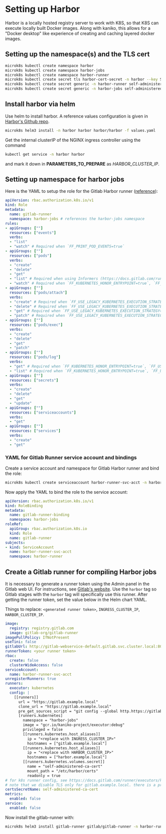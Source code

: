 # Setting up Harbor
Harbor is a locally hosted registry server to work with K8S, so that K8S can execute locally built Docker images. Along with kaniko, this allows for a "Docker desktop" like experience of creating and caching layered docker images.

## Setting up the namespace(s) and the TLS cert

```sh
microk8s kubectl create namespace harbor
microk8s kubectl create namespace harbor-jobs
microk8s kubectl create namespace harbor-runner
microk8s kubectl create secret tls harbor-cert-secret -n harbor --key SECRET.key --cert CERT.pem
microk8s kubectl create secret generic -n harbor-runner self-administered-ca-cert --from-file=gitlab.example.local.crt=rootCA.crt
microk8s kubectl create secret generic -n harbor-jobs self-administered-ca-cert --from-file=harbor.example.local.crt=rootCA.crt
```

## Install harbor via helm
Use helm to install harbor. A reference values configuration is given in [Harbor's Github repo](https://github.com/goharbor/harbor-helm/blob/main/values.yaml). 

```sh
microk8s helm3 install -n harbor harbor harbor/harbor -f values.yaml
```

Get the internal clusterIP of the NGINX ingress controller using the command
```sh
kubectl get service -n harbor harbor
```
and mark it down in **PARAMETERS_TO_PREPARE** as *HARBOR_CLUSTER_IP*.

## Setting up namespace for harbor jobs
Here is the YAML to setup the role for the Gitlab Harbor runner ([reference](https://docs.gitlab.com/runner/executors/kubernetes/#configure-runner-api-permissions)):
```yaml
apiVersion: rbac.authorization.k8s.io/v1
kind: Role
metadata:
  name: gitlab-runner
  namespace: harbor-jobs # references the harbor-jobs namespace
rules:
- apiGroups: [""]
  resources: ["events"]
  verbs:
  - "list"
  - "watch" # Required when `FF_PRINT_POD_EVENTS=true`
- apiGroups: [""]
  resources: ["pods"]
  verbs:
  - "create"
  - "delete"
  - "get"
  - "list" # Required when using Informers (https://docs.gitlab.com/runner/executors/kubernetes/#informers)
  - "watch" # Required when `FF_KUBERNETES_HONOR_ENTRYPOINT=true`, `FF_USE_LEGACY_KUBERNETES_EXECUTION_STRATEGY=false`, using Informers (https://docs.gitlab.com/runner/executors/kubernetes/#informers)
- apiGroups: [""]
  resources: ["pods/attach"]
  verbs:
  - "create" # Required when `FF_USE_LEGACY_KUBERNETES_EXECUTION_STRATEGY=false`
  - "delete" # Required when `FF_USE_LEGACY_KUBERNETES_EXECUTION_STRATEGY=false`
  - "get" # Required when `FF_USE_LEGACY_KUBERNETES_EXECUTION_STRATEGY=false`
  - "patch" # Required when `FF_USE_LEGACY_KUBERNETES_EXECUTION_STRATEGY=false`
- apiGroups: [""]
  resources: ["pods/exec"]
  verbs:
  - "create"
  - "delete"
  - "get"
  - "patch"
- apiGroups: [""]
  resources: ["pods/log"]
  verbs:
  - "get" # Required when `FF_KUBERNETES_HONOR_ENTRYPOINT=true`, `FF_USE_LEGACY_KUBERNETES_EXECUTION_STRATEGY=false`, `FF_WAIT_FOR_POD_TO_BE_REACHABLE=true`
  - "list" # Required when `FF_KUBERNETES_HONOR_ENTRYPOINT=true`, `FF_USE_LEGACY_KUBERNETES_EXECUTION_STRATEGY=false`
- apiGroups: [""]
  resources: ["secrets"]
  verbs:
  - "create"
  - "delete"
  - "get"
  - "update"
- apiGroups: [""]
  resources: ["serviceaccounts"]
  verbs:
  - "get"
- apiGroups: [""]
  resources: ["services"]
  verbs:
  - "create"
  - "get"
```

### YAML for Gitlab Runner service account and bindings
Create a service account and namespace for Gitlab Harbor runner and bind the role:
```sh
microk8s kubectl create serviceaccount harbor-runner-svc-acct -n harbor-runner # create empty service account
```

Now apply the YAML to bind the role to the service account:
```yaml
apiVersion: rbac.authorization.k8s.io/v1
kind: RoleBinding
metadata:
  name: gitlab-runner-binding
  namespace: harbor-jobs
roleRef:
  apiGroup: rbac.authorization.k8s.io
  kind: Role
  name: gitlab-runner
subjects:
- kind: ServiceAccount
  name: harbor-runner-svc-acct
  namespace: harbor-runner
```

## Create a Gitlab runner for compiling Harbor jobs
It is necessary to generate a runner token using the Admin panel in the Gitlab web UI. For instructions, see [Gitlab's website](https://docs.gitlab.com/ci/runners/runners_scope/#create-an-instance-runner-with-a-runner-authentication-token). Use the `harbor` tag so Gitlab stages with the `harbor` tag will specifically use this runner. After getting the runner token, set the value below in the Helm chart YAML.

Things to replace: `<generated runner token>`, `INGRESS_CLUSTER_IP`, `HARBOR_CLUSTER_IP`.
```yaml
image:
  registry: registry.gitlab.com
  image: gitlab-org/gitlab-runner
imagePullPolicy: IfNotPresent
useTini: false
gitlabUrl: http://gitlab-webservice-default.gitlab.svc.cluster.local:8080 # connect locally to gitlab from within the cluster
runnerToken: <your runner token>
rbac:
  create: false
  clusterWideAccess: false
serviceAccount:
  name: harbor-runner-svc-acct
unregisterRunners: true
runners:
  executor: kubernetes
  config: |
    [[runners]]
      url = "https://gitlab.example.local"
      clone_url = "https://gitlab.example.local"
      pre_get_sources_script = "git config --global http.https://gitlab.example.local.sslVerify false"
      [runners.kubernetes]
        namespace = "harbor-jobs"
        image = "gcr.io/kaniko-project/executor:debug"
        privileged = false
        [[runners.kubernetes.host_aliases]]
          ip = "<replace with INGRESS_CLUSTER_IP>"
          hostnames = ["gitlab.example.local"]
        [[runners.kubernetes.host_aliases]]
          ip = "<replace with HARBOR_CLUSTER_IP>"
          hostnames = ["harbor.example.local"]
        [[runners.kubernetes.volumes.secret]]
          name = "self-administered-ca-cert"
          mount_path = "/etc/harbor/certs"
          readonly = true
# for k8s runner config, see https://docs.gitlab.com/runner/executors/kubernetes/#add-extra-host-aliases
# note that we disable TLS only for gitlab.example.local. there is a problem of verifying self-signed certs
certsSecretName: self-administered-ca-cert
metrics:
  enabled: false
service:
  enabled: false
```

Now install the gitlab-runner with:
```sh
microk8s helm3 install gitlab-runner gitlab/gitlab-runner -n harbor-runner -f <file>.yaml
```
